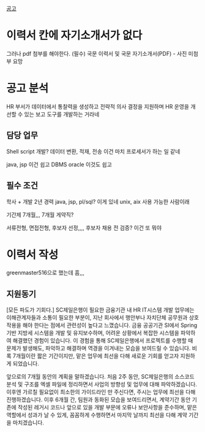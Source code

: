 




[공고](https://standardchartered.saramin.co.kr/apply_site/recruit/view)


# 이력서 칸에 자기소개서가 없다
그러나 pdf 첨부를 해야한다. 
(필수) 국문 이력서 및 국문 자기소개서(PDF) - 사진 미첨부 요망

# 공고 분석
HR 부서가 데이터에서 통찰력을 생성하고 전략적 의사 결정을 지원하며 HR 운영을 개선할 수 있는 보고 도구를 개발하는 거라네


## 담당 업무
Shell script 개발? 데이터 변환, 적재, 전송
이건 마치 프로세서가 하는 일 같네

java, jsp 이건 쉽고
DBMS oracle 이것도 쉽고

## 필수 조건
학사 + 개발 2년 경력
java, jsp, pl/sql? 이게 있네
unix, aix 사용 가능한 사람이래


기간제 7개월,,,
7개월 게약직?

서류전형, 면접전형,
후보자 선정,,,, 후보자 채용 전 검증? 이건 또 뭐야


# 이력서 작성
greenmaster516으로 했는데 흠,,,

## 지원동기
[모든 파도가 기회다.]
SC제일은행이 필요한 금융기관 내 HR IT시스템 개발 업무에는 이해관계자들과 소통이 필요한 부분이, 지난 회사에서 행안부나 자치단체 공무원과 상호작용을 해야 한다는 점에서 관련성이 높다고 느꼈습니다. 금융 공공기관 SI에서 Spring 기반 지방세 시스템을 개발 및 유지보수하며, 어려운 상황에서 복잡한 시스템을 파악하여 해결했던 경험이 있습니다. 이 경험을 통해 SC제일은행에서 프로젝트를 수행할 때 문제가 발생해도, 파악하고 해결하며 역경을 이겨내는 모습을 보여드릴 수 있습니다. 비록 7개월이란 짧은 기간이지만, 맡은 업무에 최선을 다해 새로운 기회를 얻고자 지원하게 되었습니다.

앞으로의 7개월 동안의 계획을 말하겠습니다. 처음 2주 동안, SC제일은행의 소스코드 분석 및 구조를 엑셀 파일에 정리하면서 사업의 방향성 및 업무에 대해 파악하겠습니다. 이후엔 가르칠 필요없이 최소한의 가이드라인 만 주신다면, 주시는 업무에 최선을 다해 진행하겠습니다.
이후 6개월 간, 팀원과 동화된 모습을 보여드리면서, 계약기간 동안 기존에 작성된 레거시 코드나 앞으로 있을 개발 부문에 오류나 보안사항을 준수하며, 맡은 역할에서 성과가 날 수 있게, 꼼꼼하게 수행하면서 마지막 날까지 최선을 다해 계약 기간을 마치겠습니다.




